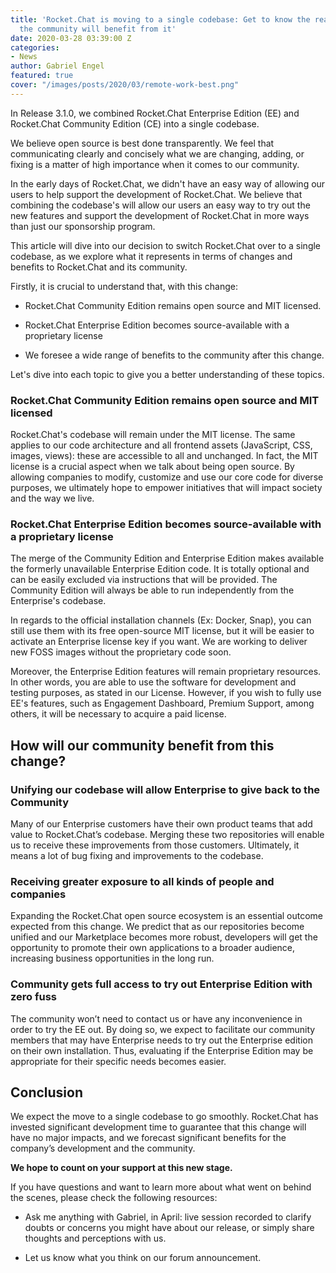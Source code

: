 ```yaml
---
title: 'Rocket.Chat is moving to a single codebase: Get to know the reasons and how
  the community will benefit from it'
date: 2020-03-28 03:39:00 Z
categories:
- News
author: Gabriel Engel
featured: true
cover: "/images/posts/2020/03/remote-work-best.png"
---
```


In Release 3.1.0, we combined Rocket.Chat Enterprise Edition (EE) and Rocket.Chat Community Edition (CE) into a single codebase.

We believe open source is best done transparently. We feel that communicating clearly and concisely what we are changing, adding, or fixing is a matter of high importance when it comes to our community.

In the early days of Rocket.Chat, we didn't have an easy way of allowing our users to help support the development of Rocket.Chat. We believe that combining the codebase's will allow our users an easy way to try out the new features and support the development of Rocket.Chat in more ways than just our sponsorship program.

This article will dive into our decision to switch Rocket.Chat over to a single codebase, as we explore what it represents in terms of changes and benefits to Rocket.Chat and its community.

Firstly, it is crucial to understand that, with this change:

* Rocket.Chat Community Edition remains open source and MIT licensed.

* Rocket.Chat Enterprise Edition becomes source-available with a proprietary license

* We foresee a wide range of benefits to the community after this change.

Let's dive into each topic to give you a better understanding of these topics.

### Rocket.Chat Community Edition remains open source and MIT licensed

Rocket.Chat's codebase will remain under the MIT license. The same applies to our code architecture and all frontend assets (JavaScript, CSS, images, views): these are accessible to all and unchanged. In fact, the MIT license is a crucial aspect when we talk about being open source. By allowing companies to modify, customize and use our core code for diverse purposes, we ultimately hope to empower initiatives that will impact society and the way we live.

### Rocket.Chat Enterprise Edition becomes source-available with a proprietary license

The merge of the Community Edition and Enterprise Edition makes available the formerly unavailable Enterprise Edition code. It is totally optional and can be easily excluded via instructions that will be provided. The Community Edition will always be able to run independently from the Enterprise's codebase.

In regards to the official installation channels (Ex: Docker, Snap), you can still use them with its free open-source MIT license, but it will be easier to activate an Enterprise license key if you want. We are working to deliver new FOSS images without the proprietary code soon.

Moreover, the Enterprise Edition features will remain proprietary resources. In other words, you are able to use the software for development and testing purposes, as stated in our License. However, if you wish to fully use EE's features, such as Engagement Dashboard, Premium Support, among others, it will be necessary to acquire a paid license.

## How will our community benefit from this change?

### Unifying our codebase will allow Enterprise to give back to the Community

Many of our Enterprise customers have their own product teams that add value to Rocket.Chat’s codebase. Merging these two repositories will enable us to receive these improvements from those customers. Ultimately, it means a lot of bug fixing and improvements to the codebase.

### Receiving greater exposure to all kinds of people and companies

Expanding the Rocket.Chat open source ecosystem is an essential outcome expected from this change. We predict that as our repositories become unified and our Marketplace becomes more robust, developers will get the opportunity to promote their own applications to a broader audience, increasing business opportunities in the long run.

### Community gets full access to try out Enterprise Edition with zero fuss

The community won’t need to contact us or have any inconvenience in order to try the EE out. By doing so, we expect to facilitate our community members that may have Enterprise needs to try out the Enterprise edition on their own installation. Thus, evaluating if the Enterprise Edition may be appropriate for their specific needs becomes easier.

## Conclusion

We expect the move to a single codebase to go smoothly. Rocket.Chat has invested significant development time to guarantee that this change will have no major impacts, and we forecast significant benefits for the company’s development and the community.

**We hope to count on your support at this new stage.**

If you have questions and want to learn more about what went on behind the scenes, please check the following resources:

* Ask me anything with Gabriel, in April: live session recorded to clarify doubts or concerns you might have about our release, or simply share thoughts and perceptions with us.

* Let us know what you think on our forum announcement.